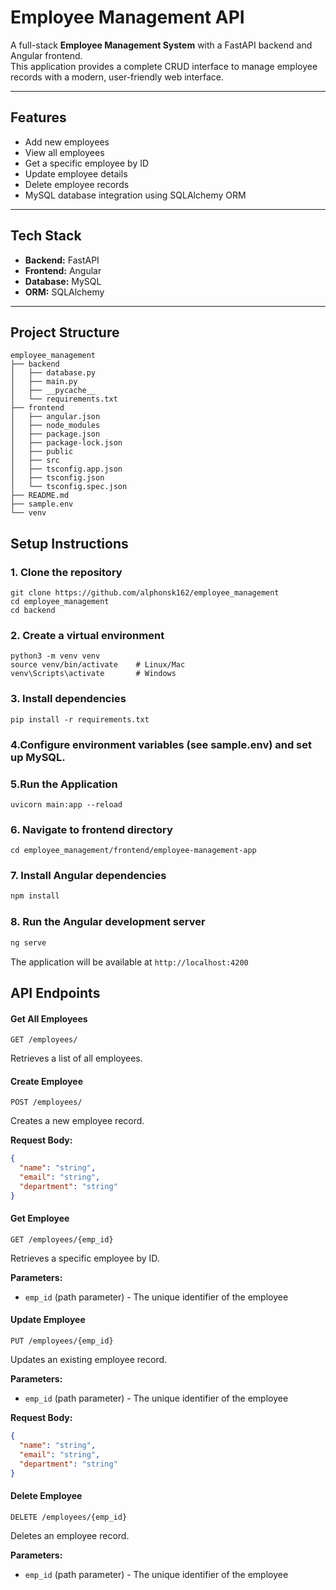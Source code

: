 # Employee Management API

A full-stack **Employee Management System** with a FastAPI backend and Angular frontend.  
This application provides a complete CRUD interface to manage employee records with a modern, user-friendly web interface.


---

## Features

- Add new employees  
- View all employees  
- Get a specific employee by ID  
- Update employee details  
- Delete employee records  
- MySQL database integration using SQLAlchemy ORM

---

## Tech Stack

- **Backend:** FastAPI  
- **Frontend:** Angular
- **Database:** MySQL  
- **ORM:** SQLAlchemy  


---

## Project Structure
```
employee_management
├── backend
│   ├── database.py
│   ├── main.py
│   ├── __pycache__
│   └── requirements.txt
├── frontend
│   ├── angular.json
│   ├── node_modules
│   ├── package.json
│   ├── package-lock.json
│   ├── public
│   ├── src
│   ├── tsconfig.app.json
│   ├── tsconfig.json
│   └── tsconfig.spec.json
├── README.md
├── sample.env
└── venv
```

##  Setup Instructions

### 1. Clone the repository
```
git clone https://github.com/alphonsk162/employee_management
cd employee_management
cd backend
```

### 2. Create a virtual environment
```
python3 -m venv venv
source venv/bin/activate    # Linux/Mac
venv\Scripts\activate       # Windows
```

### 3. Install dependencies
```
pip install -r requirements.txt
```

### 4.Configure environment variables (see sample.env) and set up MySQL.


### 5.Run the Application
```
uvicorn main:app --reload
```

### 6. Navigate to frontend directory
```
cd employee_management/frontend/employee-management-app
```

### 7. Install Angular dependencies
```bash
npm install
```

### 8. Run the Angular development server
```bash
ng serve
```
The application will be available at `http://localhost:4200`

## API Endpoints



#### Get All Employees
```http
GET /employees/
```
Retrieves a list of all employees.

#### Create Employee
```http
POST /employees/
```
Creates a new employee record.

**Request Body:**
```json
{
  "name": "string",
  "email": "string",
  "department": "string"
}
```


#### Get Employee
```http
GET /employees/{emp_id}
```
Retrieves a specific employee by ID.

**Parameters:**
- `emp_id` (path parameter) - The unique identifier of the employee

#### Update Employee
```http
PUT /employees/{emp_id}
```
Updates an existing employee record.

**Parameters:**
- `emp_id` (path parameter) - The unique identifier of the employee

**Request Body:**
```json
{
  "name": "string",
  "email": "string",
  "department": "string"
}
```

#### Delete Employee
```http
DELETE /employees/{emp_id}
```
Deletes an employee record.

**Parameters:**
- `emp_id` (path parameter) - The unique identifier of the employee


